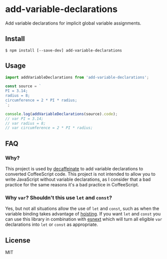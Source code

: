 # add-variable-declarations

Add variable declarations for implicit global variable assignments.

## Install

```
$ npm install [--save-dev] add-variable-declarations
```

## Usage

```js
import addVariableDeclarations from 'add-variable-declarations';

const source = `
PI = 3.14;
radius = 8;
circumference = 2 * PI * radius;
`;

console.log(addVariableDeclarations(source).code);
// var PI = 3.14;
// var radius = 8;
// var circumference = 2 * PI * radius;
```

## FAQ

### Why?

This project is used by [decaffeinate][decaffeinate] to add variable
declarations to converted CoffeeScript code. This project is not intended to
allow you to write JavaScript without variable declarations, as I consider that
a bad practice for the same reasons it's a bad practice in CoffeeScript.

[decaffeinate]: https://github.com/decaffeinate/decaffeinate

### Why `var`? Shouldn't this use `let` and `const`?

Yes, but not all situations allow the use of `let` and `const`, such as when
the variable binding takes advantage of
[hoisting](http://www.adequatelygood.com/JavaScript-Scoping-and-Hoisting.html).
If you want `let` and `const` you can use this library in combination with
[esnext](https://github.com/esnext/esnext) which will turn all eligible `var`
declarations into `let` or `const` as appropriate.

## License

MIT